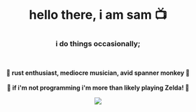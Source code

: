 <h1><p align="center">
hello there, i am sam 📺 
</p></h1>
<h3 align="center">
i do things occasionally;
</h3><br><p align="center">
<b>🧭 rust enthusiast, mediocre musician, avid spanner monkey 🧭</b><br><br>
<b>🍻 if i'm not programming i'm more than likely playing Zelda! 🍻</b></p>
<div align="center"><img src="https://media.tenor.com/Mr4lx7zvxEoAAAAi/malons-rose-malon-rose.gif"></div>
